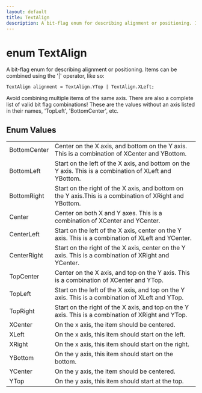 ```yaml
---
layout: default
title: TextAlign
description: A bit-flag enum for describing alignment or positioning. Items can be combined using the '|' operator, like so.  TextAlign alignment = TextAlign.YTop | TextAlign.XLeft;  Avoid combining multiple items of the same axis. There are also a complete list of valid bit flag combinations! These are the values without an axis listed in their names, 'TopLeft', 'BottomCenter', etc.
---
```

# enum TextAlign

A bit-flag enum for describing alignment or positioning.
Items can be combined using the '|' operator, like so:

`TextAlign alignment = TextAlign.YTop | TextAlign.XLeft;`

Avoid combining multiple items of the same axis. There are also a
complete list of valid bit flag combinations! These are the values
without an axis listed in their names, 'TopLeft', 'BottomCenter',
etc.




## Enum Values

|  |  |
|--|--|
|BottomCenter|Center on the X axis, and bottom on the Y axis. This is a combination of XCenter and YBottom.|
|BottomLeft|Start on the left of the X axis, and bottom on the Y axis. This is a combination of XLeft and YBottom.|
|BottomRight|Start on the right of the X axis, and bottom on the Y axis.This is a combination of XRight and YBottom.|
|Center|Center on both X and Y axes. This is a combination of XCenter and YCenter.|
|CenterLeft|Start on the left of the X axis, center on the Y axis. This is a combination of XLeft and YCenter.|
|CenterRight|Start on the right of the X axis, center on the Y axis. This is a combination of XRight and YCenter.|
|TopCenter|Center on the X axis, and top on the Y axis. This is a combination of XCenter and YTop.|
|TopLeft|Start on the left of the X axis, and top on the Y axis. This is a combination of XLeft and YTop.|
|TopRight|Start on the right of the X axis, and top on the Y axis. This is a combination of XRight and YTop.|
|XCenter|On the x axis, the item should be centered.|
|XLeft|On the x axis, this item should start on the left.|
|XRight|On the x axis, this item should start on the right.|
|YBottom|On the y axis, this item should start on the bottom.|
|YCenter|On the y axis, the item should be centered.|
|YTop|On the y axis, this item should start at the top.|


